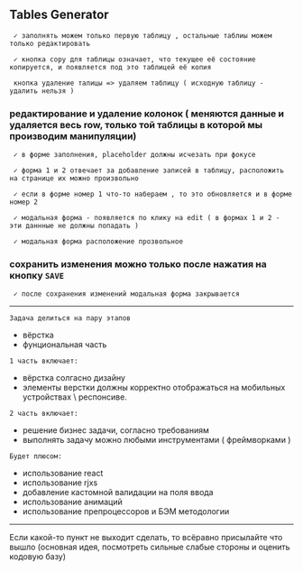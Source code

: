 Tables Generator
---
```shell
 ✓ заполнять можем только первую таблицу , остальные таблиы можем только редактировать
```
```shell
 ✓ кнопка copy для таблицы означает, что текущее её состояние копируется, и появляется под это таблицей её копия
```
```shell
 кнопка удаление талицы => удаляем таблицу ( исходную таблицу - удалить нельзя ) 
```
### редактирование и удаление колонок ( меняются данные и удаляется весь row, только той таблицы в которой мы производим манипуляции)
```shell
 ✓ в форме заполнения, placeholder должны исчезать при фокусе 
```
```shell
 ✓ форма 1 и 2 отвечает за добавление записей в таблицу, расположить на странице их можно произвольно
```
```shell
 ✓ если в форме номер 1 что-то набераем , то это обновляется и в форме номер 2
```
```shell
 ✓ модальная форма - появляется по клику на edit ( в формах 1 и 2 - эти даннные не должны попадать )
```
```shell
 ✓ модальная форма расположение прозвольное
```
### сохранить изменения можно только после нажатия на кнопку `SAVE`
```shell
 ✓ после сохранения изменений модальная форма закрывается
```
---
`Задача делиться на пару этапов` 
- вёрстка
- фунциональная часть 

`1 часть включает:`
- вёрстка солгасно дизайну
- элементы верстки должны корректно отображаться на мобильных устройствах \ респонсиве.

`2 часть включает:`
- решение бизнес задачи, согласно требованиям
- выполнять задачу можно любыми инструментами ( фреймворками ) 

`Будет плюсом:`
- использование react
- использование rjxs
- добавление кастомной валидации на поля ввода
- использование анимаций
- использование препроцессоров и БЭМ методологии

---
 Если какой-то пункт не выходит сделать, то всёравно присылайте что вышло (основная идея, посмотреть сильные слабые стороны и оценить кодовую базу)
